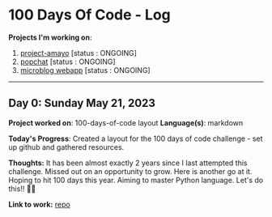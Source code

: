 # 100 Days Of Code - Log

**Projects I'm working on**:

1. [project-amayo](https://github.com/amsuncode/project-amayo) [status : ONGOING]
2. [popchat](https://github.com/DrOncogene/popchat) [status : ONGOING]
3. [microblog webapp](https://blog.miguelgrinberg.com/post/the-flask-mega-tutorial-part-i-hello-world) [status : ONGOING]

---

## Day 0: Sunday May 21, 2023

**Project worked on**: 100-days-of-code layout
**Language(s)**: markdown

**Today's Progress**: Created a layout for the 100 days of code challenge - set up github and gathered resources.

**Thoughts:** It has been almost exactly 2 years since I last attempted this challenge.
Missed out on an opportunity to grow. Here is another go at it.
Hoping to hit 100 days this year. Aiming to master Python language. Let's do this!! 💪🏾

**Link to work:** [repo](https://github.com/RonCollins-MM/100-days-of-code)

